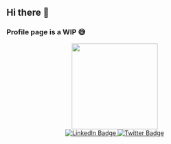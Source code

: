 ## Hi there 👋

### Profile page is a WIP 😅

<!-- used as a tutorial: https://www.sitepoint.com/github-profile-readme/ -->

<div id="header" align="center">
  <img src="https://images.unsplash.com/photo-1517694712202-14dd9538aa97?q=80&w=2070&auto=format&fit=crop&ixlib=rb-4.0.3&ixid=M3wxMjA3fDB8MHxwaG90by1wYWdlfHx8fGVufDB8fHx8fA%3D%3D" width="200"/>
  <div id="badges">
    <a href="https://www.linkedin.com/in/vincent-walker-931531247">
      <img src="https://img.shields.io/badge/LinkedIn-blue?style=for-the-badge&logo=linkedin&logoColor=white" alt="LinkedIn Badge"/>
    </a>
    <a href="your-twitter-URL">
      <img src="https://img.shields.io/badge/Twitter-blue?style=for-the-badge&logo=twitter&logoColor=white" alt="Twitter Badge"/>
    </a>
  </div>
  <img src="https://komarev.com/ghpvc/?username=basicallycommits&style=flat-square&color=blue" alt=""/>
</div>

